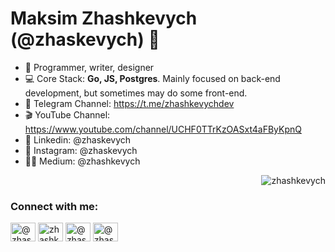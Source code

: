 <h1 align="left">Maksim Zhashkevych (@zhaskevych) 👋</h1>

- 🌁 Programmer, writer, designer
- 💻 Core Stack: **Go, JS, Postgres**. Mainly focused on back-end development, but sometimes may do some front-end.
- 🚀 Telegram Channel: https://t.me/zhashkevychdev
- 🎬 YouTube Channel: https://www.youtube.com/channel/UCHF0TTrKzOASxt4aFByKpnQ
- 👔 Linkedin: @zhaskevych
- 🎑 Instagram: @zhaskevych
- 👨‍💻 Medium: @zhashkevych

<p>&nbsp;<img align="right" src="https://github-readme-stats.vercel.app/api?username=zhashkevych&show_icons=true" alt="zhashkevych" /></p>

<p align="left">
<h3 align="left">Connect with me:</h3>

<a href="https://t.me/zhashkevychdev" target="blank"><img align="center" src="https://cdn.jsdelivr.net/npm/simple-icons@3.0.1/icons/telegram.svg" alt="@zhashkevych" height="30" width="40" /></a>
<a href="https://linkedin.com/in/zhashkevych" target="blank"><img align="center" src="https://cdn.jsdelivr.net/npm/simple-icons@3.0.1/icons/linkedin.svg" alt="zhashkevych" height="30" width="40" /></a>
<a href="https://instagram.com/zhashkevych" target="blank"><img align="center" src="https://cdn.jsdelivr.net/npm/simple-icons@3.0.1/icons/instagram.svg" alt="@zhashkevych" height="30" width="40" /></a>
<a href="https://medium.com/@zhashkevych" target="blank"><img align="center" src="https://cdn.jsdelivr.net/npm/simple-icons@3.0.1/icons/medium.svg" alt="@zhashkevych" height="30" width="40" /></a>

<p></p>
